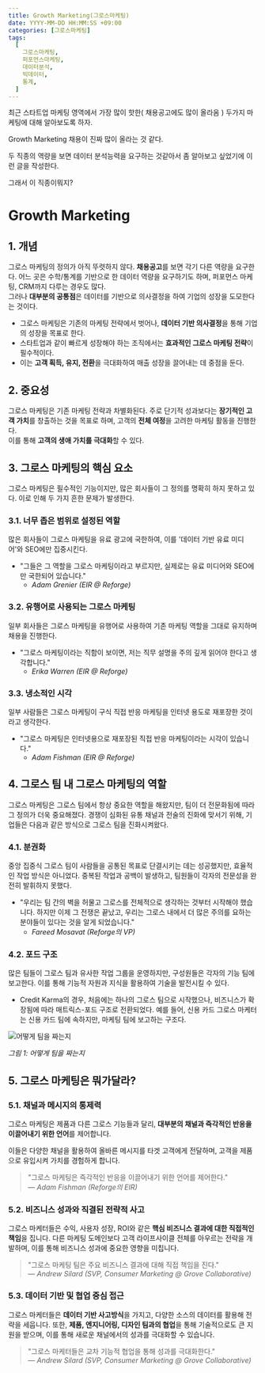 ```yaml
---
title: Growth Marketing(그로스마케팅)
date: YYYY-MM-DD HH:MM:SS +09:00
categories: [그로스마케팅]
tags:
  [
    그로스마케팅,
    퍼포먼스마케팅,
    데이터분석,
    빅데이터,
    통계,
  ]
---
```



최근 스타트업 마케팅 영역에서 가장 많이 핫한( 채용공고에도 많이 올라옴 ) 두가지 마케팅에 대해 알아보도록 하자.

Growth Marketing 채용이 진짜 많이 올라는 것 같다. 

두 직종의 역량을 보면 데이터 분석능력을 요구하는 것같아서 좀 알아보고 싶었기에 이런 글을 작성한다. 


그래서 이 직종이뭐지?

# Growth Marketing

## 1. 개념

그로스 마케팅의 정의가 아직 뚜렷하지 않다. **채용공고**를 보면 각기 다른 역량을 요구한다. 어느 곳은 수학/통계를 기반으로 한 데이터 역량을 요구하기도 하며, 퍼포먼스 마케팅, CRM까지 다루는 경우도 많다.  
그러나 **대부분의 공통점**은 데이터를 기반으로 의사결정을 하여 기업의 성장을 도모한다는 것이다.

- 그로스 마케팅은 기존의 마케팅 전략에서 벗어나, **데이터 기반 의사결정**을 통해 기업의 성장을 목표로 한다.
- 스타트업과 같이 빠르게 성장해야 하는 조직에서는 **효과적인 그로스 마케팅 전략**이 필수적이다.
- 이는 **고객 획득, 유지, 전환**을 극대화하여 매출 성장을 끌어내는 데 중점을 둔다.

## 2. 중요성

그로스 마케팅은 기존 마케팅 전략과 차별화된다. 주로 단기적 성과보다는 **장기적인 고객 가치**를 창출하는 것을 목표로 하며, 고객의 **전체 여정**을 고려한 마케팅 활동을 진행한다.  
이를 통해 **고객의 생애 가치를 극대화**할 수 있다.

## 3. 그로스 마케팅의 핵심 요소

그로스 마케팅은 필수적인 기능이지만, 많은 회사들이 그 정의를 명확히 하지 못하고 있다. 이로 인해 두 가지 흔한 문제가 발생한다.

### 3.1. 너무 좁은 범위로 설정된 역할

많은 회사들이 그로스 마케팅을 유료 광고에 국한하여, 이를 '데이터 기반 유료 미디어'와 SEO에만 집중시킨다.

- "그들은 그 역할을 그로스 마케팅이라고 부르지만, 실제로는 유료 미디어와 SEO에만 국한되어 있습니다."
  - *Adam Grenier (EIR @ Reforge)*

### 3.2. 유행어로 사용되는 그로스 마케팅

일부 회사들은 그로스 마케팅을 유행어로 사용하여 기존 마케팅 역할을 그대로 유지하며 채용을 진행한다.

- "그로스 마케팅이라는 직함이 보이면, 저는 직무 설명을 주의 깊게 읽어야 한다고 생각합니다."
  - *Erika Warren (EIR @ Reforge)*

### 3.3. 냉소적인 시각

일부 사람들은 그로스 마케팅이 구식 직접 반응 마케팅을 인터넷 용도로 재포장한 것이라고 생각한다.

- "그로스 마케팅은 인터넷용으로 재포장된 직접 반응 마케팅이라는 시각이 있습니다."
  - *Adam Fishman (EIR @ Reforge)*

## 4. 그로스 팀 내 그로스 마케팅의 역할

그로스 마케팅은 그로스 팀에서 항상 중요한 역할을 해왔지만, 팀이 더 전문화됨에 따라 그 정의가 더욱 중요해졌다. 경쟁이 심화된 유통 채널과 전술의 진화에 맞서기 위해, 기업들은 다음과 같은 방식으로 그로스 팀을 진화시켜왔다.

### 4.1. 분권화

중앙 집중식 그로스 팀이 사람들을 공통된 목표로 단결시키는 데는 성공했지만, 효율적인 작업 방식은 아니었다. 중복된 작업과 공백이 발생하고, 팀원들이 각자의 전문성을 완전히 발휘하지 못했다.

- "우리는 팀 간의 벽을 허물고 그로스를 전체적으로 생각하는 것부터 시작해야 했습니다. 하지만 이제 그 전쟁은 끝났고, 우리는 그로스 내에서 더 많은 주의를 요하는 분야들이 있다는 것을 알게 되었습니다."
  - *Fareed Mosavat (Reforge의 VP)*

### 4.2. 포드 구조

많은 팀들이 그로스 팀과 유사한 작업 그룹을 운영하지만, 구성원들은 각자의 기능 팀에 보고한다. 이를 통해 기능적 자원과 지식을 활용하여 기술을 발전시킬 수 있다.

- Credit Karma의 경우, 처음에는 하나의 그로스 팀으로 시작했으나, 비즈니스가 확장됨에 따라 매트릭스-포드 구조로 전환되었다. 예를 들어, 신용 카드 그로스 마케터는 신용 카드 팀에 속하지만, 마케팅 팀에 보고하는 구조다.

![어떻게 팀을 짜는지](https://cdn.discordapp.com/attachments/1124876246522790048/1298622251158999111/image.png?ex=671a3bb7&is=6718ea37&hm=517afde17ea452208d652745555f1b4369662ced64e2e8c2e7f3fa220da3d765&)

*그림 1: 어떻게 팀을 짜는지*


## 5. 그로스 마케팅은 뭐가달라?

### 5.1. 채널과 메시지의 통제력
그로스 마케팅은 제품과 다른 그로스 기능들과 달리, **대부분의 채널과 즉각적인 반응을 이끌어내기 위한 언어**를 제어합니다.  

이들은 다양한 채널을 활용하여 올바른 메시지를 타겟 고객에게 전달하며, 고객을 제품으로 유입시켜 가치를 경험하게 합니다.

> "그로스 마케팅은 즉각적인 반응을 이끌어내기 위한 언어를 제어한다."  
> — *Adam Fishman (Reforge의 EIR)*

### 5.2. 비즈니스 성과와 직결된 전략적 사고

그로스 마케터들은 수익, 사용자 성장, ROI와 같은 **핵심 비즈니스 결과에 대한 직접적인 책임**을 집니다. 다른 마케팅 도메인보다 고객 라이프사이클 전체를 아우르는 전략을 개발하며, 이를 통해 비즈니스 성과에 중요한 영향을 미칩니다.

> "그로스 마케팅 팀은 주요 비즈니스 결과에 대해 직접 책임을 진다."  
> — *Andrew Silard (SVP, Consumer Marketing @ Grove Collaborative)*

### 5.3. 데이터 기반 및 협업 중심 접근
그로스 마케터들은 **데이터 기반 사고방식**을 가지고, 다양한 소스의 데이터를 활용해 전략을 세웁니다. 또한, **제품, 엔지니어링, 디자인 팀과의 협업**을 통해 기술적으로도 큰 지원을 받으며, 이를 통해 새로운 채널에서의 성과를 극대화할 수 있습니다.

> "그로스 마케터들은 교차 기능적 협업을 통해 성과를 극대화한다."  
> — *Andrew Silard (SVP, Consumer Marketing @ Grove Collaborative)*